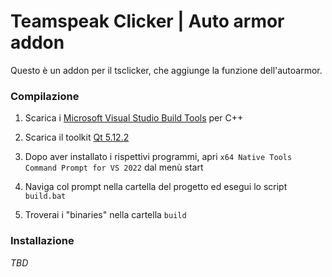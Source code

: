 # Teamspeak Clicker | Auto armor addon

Questo è un addon per il tsclicker, che aggiunge la funzione dell'autoarmor.

### Compilazione

1. Scarica i [Microsoft Visual Studio Build Tools](https://visualstudio.microsoft.com/downloads/) per C++

2. Scarica il toolkit [Qt 5.12.2](https://download.qt.io/archive/qt/5.12/5.12.2/)

3. Dopo aver installato i rispettivi programmi, apri `x64 Native Tools Command Prompt for VS 2022` dal menù start

4. Naviga col prompt nella cartella del progetto ed esegui lo script `build.bat`

5. Troverai i "binaries" nella cartella `build`

### Installazione

*TBD*
